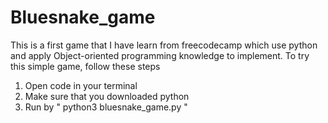 # Bluesnake_game 
This is a first game that I have learn from freecodecamp which use python and apply Object-oriented programming knowledge to implement. 
To try this simple game, follow these steps 
1) Open code in your terminal
2) Make sure that you downloaded python
3) Run by " python3 bluesnake_game.py "
